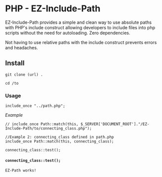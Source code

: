 # PHP - EZ-Include-Path

EZ-Include-Path provides a simple and clean way to use absolute paths with PHP's include construct allowing developers to include files into php scripts without the need for autoloading. Zero dependencies. 

Not having to use relative paths with the include construct prevents errors and headaches.

## Install
``` git clone (url) . ```

``` cd /to ```

### Usage
```include_once "../path.php";```

*Example*
```
// include_once Path::match(this, $_SERVER['DOCUMENT_ROOT']."/EZ-Include-Path/to/connecting_class.php");

//Example 2: connecting_class defined in path.php
include_once Path::match(this, connecting_class);

connecting_class::test(); 
```

#### `connecting_class::test();`   

```
EZ-Path works!
```
